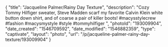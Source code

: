 {
    "title": "Jacqueline Palmer\/Rainy Day Texture",
    "description": "Cozy Tommy Hilfiger sweater, Steve Madden scarf my favorite Calvin Klein white button down shirt, and of coarse a pair of killer boots! #macysstylecrew #fashion #macysmystyle #style #tommyhilfiger ",
    "photoId": "193009904",
    "date_created": "1546709592",
    "date_modified": "1546882359",
    "type": "captivate",
    "layout": "photo",
    "url": "\/p\/jacqueline-palmer-rainy-day-texture\/193009904"
}